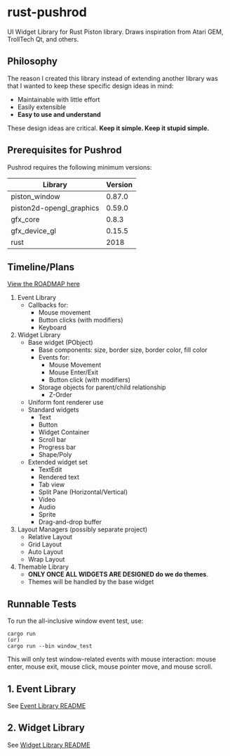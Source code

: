 # rust-pushrod

UI Widget Library for Rust Piston library.  Draws inspiration from Atari GEM,
TrollTech Qt, and others.

## Philosophy

The reason I created this library instead of extending another library was that
I wanted to keep these specific design ideas in mind:

- Maintainable with little effort
- Easily extensible
- **Easy to use and understand**

These design ideas are critical.  **Keep it simple.  Keep it stupid simple.**

## Prerequisites for Pushrod

Pushrod requires the following minimum versions:

| Library | Version |
| ------- | ------- |
| piston_window | 0.87.0 |
| piston2d-opengl_graphics | 0.59.0 |
| gfx_core | 0.8.3 |
| gfx_device_gl | 0.15.5 |
| rust | 2018 |

## Timeline/Plans

[View the ROADMAP here](ROADMAP.md)

1. Event Library
   - Callbacks for:
       - Mouse movement
       - Button clicks (with modifiers)
       - Keyboard
2. Widget Library
   - Base widget (PObject)
       - Base components: size, border size, border color, fill color
       - Events for:
           - Mouse Movement
           - Mouse Enter/Exit
           - Button click (with modifiers)
       - Storage objects for parent/child relationship
           - Z-Order
   - Uniform font renderer use
   - Standard widgets
       - Text
       - Button
       - Widget Container
       - Scroll bar
       - Progress bar
       - Shape/Poly
   - Extended widget set
       - TextEdit
       - Rendered text
       - Tab view
       - Split Pane (Horizontal/Vertical)
       - Video
       - Audio
       - Sprite
       - Drag-and-drop buffer
3. Layout Managers (possibly separate project)
   - Relative Layout
   - Grid Layout
   - Auto Layout
   - Wrap Layout
3. Themable Library
   - **ONLY ONCE ALL WIDGETS ARE DESIGNED do we do themes**.
   - Themes will be handled by the base widget

## Runnable Tests

To run the all-inclusive window event test, use:

```
cargo run
(or)
cargo run --bin window_test
```

This will only test window-related events with mouse interaction: mouse enter, mouse exit, mouse click, mouse
pointer move, and mouse scroll.

## 1. Event Library

See [Event Library README](src/event/README.md)

## 2. Widget Library

See [Widget Library README](src/widget/README.md)

